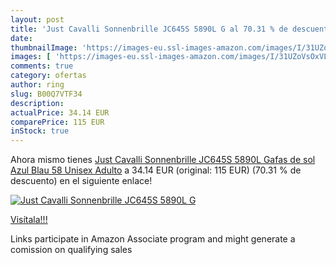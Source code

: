 ```yaml
---
layout: post
title: 'Just Cavalli Sonnenbrille JC645S 5890L G al 70.31 % de descuento'
date: 
thumbnailImage: 'https://images-eu.ssl-images-amazon.com/images/I/31UZoVsOxVL._SL200_.jpg'
images: [ 'https://images-eu.ssl-images-amazon.com/images/I/31UZoVsOxVL._SL200_.jpg' ]
comments: true
category: ofertas
author: ring
slug: B00Q7VTF34
description:
actualPrice: 34.14 EUR
comparePrice: 115 EUR
inStock: true
---
```


Ahora mismo tienes [Just Cavalli Sonnenbrille JC645S 5890L Gafas de sol  Azul  Blau   58 Unisex Adulto](https://www.amazon.es/dp/B00Q7VTF34/?tag=tolees-21) a 34.14 EUR (original: 115 EUR) (70.31 %  de descuento) en el siguiente enlace!

[![Just Cavalli Sonnenbrille JC645S 5890L G](https://images-eu.ssl-images-amazon.com/images/I/31UZoVsOxVL._SL200_.jpg)](https://www.amazon.es/dp/B00Q7VTF34/?tag=tolees-21)

[Visítala!!!](https://www.amazon.es/dp/B00Q7VTF34/?tag=tolees-21)

Links participate in Amazon Associate program and might generate a comission on qualifying sales
